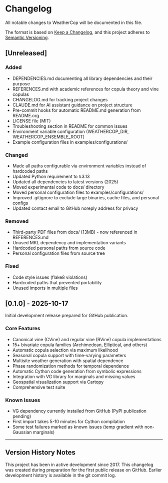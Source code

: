# Changelog

All notable changes to WeatherCop will be documented in this file.

The format is based on [Keep a Changelog](https://keepachangelog.com/en/1.0.0/),
and this project adheres to [Semantic Versioning](https://semver.org/spec/v2.0.0.html).

## [Unreleased]

### Added
- DEPENDENCIES.md documenting all library dependencies and their purpose
- REFERENCES.md with academic references for copula theory and vine copulas
- CHANGELOG.md for tracking project changes
- CLAUDE.md for AI assistant guidance on project structure
- Pre-commit hooks for automatic README.md generation from README.org
- LICENSE file (MIT)
- Troubleshooting section in README for common issues
- Environment variable configuration (WEATHERCOP_DIR, WEATHERCOP_ENSEMBLE_ROOT)
- Example configuration files in examples/configurations/

### Changed
- Made all paths configurable via environment variables instead of hardcoded paths
- Updated Python requirement to ≥3.13
- Updated all dependencies to latest versions (2025)
- Moved experimental code to docs/ directory
- Moved personal configuration files to examples/configurations/
- Improved .gitignore to exclude large binaries, cache files, and personal configs
- Updated contact email to GitHub noreply address for privacy

### Removed
- Third-party PDF files from docs/ (13MB) - now referenced in REFERENCES.md
- Unused MKL dependency and implementation variants
- Hardcoded personal paths from source code
- Personal configuration files from source tree

### Fixed
- Code style issues (flake8 violations)
- Hardcoded paths that prevented portability
- Unused imports in multiple files

## [0.1.0] - 2025-10-17

Initial development release prepared for GitHub publication.

### Core Features
- Canonical vine (CVine) and regular vine (RVine) copula implementations
- 15+ bivariate copula families (Archimedean, Elliptical, and others)
- Automatic copula selection via maximum likelihood
- Seasonal copula support with time-varying parameters
- Multisite weather generation with spatial dependence
- Phase randomization methods for temporal dependence
- Automatic Cython code generation from symbolic expressions
- Integration with VG library for marginals and missing values
- Geospatial visualization support via Cartopy
- Comprehensive test suite

### Known Issues
- VG dependency currently installed from GitHub (PyPI publication pending)
- First import takes 5-10 minutes for Cython compilation
- Some test failures marked as known issues (temp gradient with non-Gaussian marginals)

---

## Version History Notes

This project has been in active development since 2017. This changelog was created
during preparation for the first public release on GitHub. Earlier development history
is available in the git commit log.
